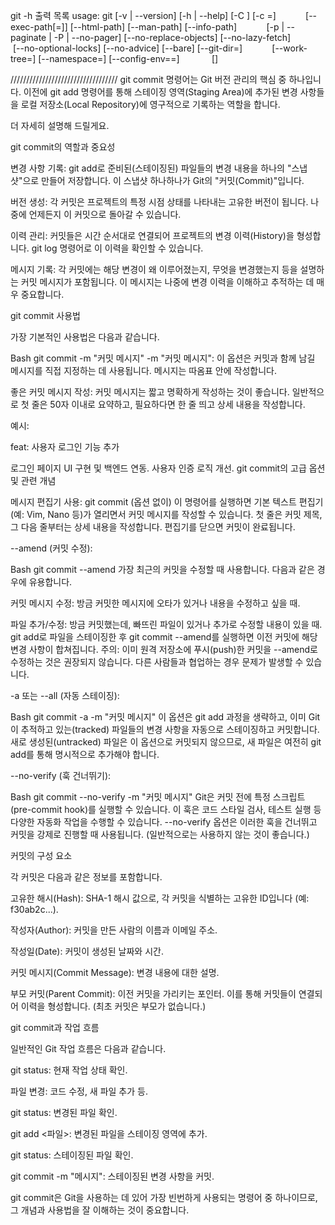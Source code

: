 git -h 출력 목록
usage: git [-v | --version] [-h | --help] [-C <path>] [-c <name>=<value>]
           [--exec-path[=<path>]] [--html-path] [--man-path] [--info-path]
           [-p | --paginate | -P | --no-pager] [--no-replace-objects] [--no-lazy-fetch]
           [--no-optional-locks] [--no-advice] [--bare] [--git-dir=<path>]
           [--work-tree=<path>] [--namespace=<name>] [--config-env=<name>=<envvar>]
           <command> [<args>]


//////////////////////////////////
git commit 명령어는 Git 버전 관리의 핵심 중 하나입니다. 이전에 git add 명령어를 통해 스테이징 영역(Staging Area)에 추가된 변경 사항들을 로컬 저장소(Local Repository)에 영구적으로 기록하는 역할을 합니다.

더 자세히 설명해 드릴게요.

git commit의 역할과 중요성

변경 사항 기록: git add로 준비된(스테이징된) 파일들의 변경 내용을 하나의 "스냅샷"으로 만들어 저장합니다. 이 스냅샷 하나하나가 Git의 "커밋(Commit)"입니다.

버전 생성: 각 커밋은 프로젝트의 특정 시점 상태를 나타내는 고유한 버전이 됩니다. 나중에 언제든지 이 커밋으로 돌아갈 수 있습니다.

이력 관리: 커밋들은 시간 순서대로 연결되어 프로젝트의 변경 이력(History)을 형성합니다. git log 명령어로 이 이력을 확인할 수 있습니다.

메시지 기록: 각 커밋에는 해당 변경이 왜 이루어졌는지, 무엇을 변경했는지 등을 설명하는 커밋 메시지가 포함됩니다. 이 메시지는 나중에 변경 이력을 이해하고 추적하는 데 매우 중요합니다.

git commit 사용법

가장 기본적인 사용법은 다음과 같습니다.

Bash
git commit -m "커밋 메시지"
-m "커밋 메시지": 이 옵션은 커밋과 함께 남길 메시지를 직접 지정하는 데 사용됩니다. 메시지는 따옴표 안에 작성합니다.

좋은 커밋 메시지 작성: 커밋 메시지는 짧고 명확하게 작성하는 것이 좋습니다. 일반적으로 첫 줄은 50자 이내로 요약하고, 필요하다면 한 줄 띄고 상세 내용을 작성합니다.

예시:

feat: 사용자 로그인 기능 추가

로그인 페이지 UI 구현 및 백엔드 연동.
사용자 인증 로직 개선.
git commit의 고급 옵션 및 관련 개념

메시지 편집기 사용:
git commit (옵션 없이)
이 명령어를 실행하면 기본 텍스트 편집기(예: Vim, Nano 등)가 열리면서 커밋 메시지를 작성할 수 있습니다. 첫 줄은 커밋 제목, 그 다음 줄부터는 상세 내용을 작성합니다. 편집기를 닫으면 커밋이 완료됩니다.

--amend (커밋 수정):

Bash
git commit --amend
가장 최근의 커밋을 수정할 때 사용합니다. 다음과 같은 경우에 유용합니다.

커밋 메시지 수정: 방금 커밋한 메시지에 오타가 있거나 내용을 수정하고 싶을 때.

파일 추가/수정: 방금 커밋했는데, 빠뜨린 파일이 있거나 추가로 수정할 내용이 있을 때. git add로 파일을 스테이징한 후 git commit --amend를 실행하면 이전 커밋에 해당 변경 사항이 합쳐집니다.
주의: 이미 원격 저장소에 푸시(push)한 커밋을 --amend로 수정하는 것은 권장되지 않습니다. 다른 사람들과 협업하는 경우 문제가 발생할 수 있습니다.

-a 또는 --all (자동 스테이징):

Bash
git commit -a -m "커밋 메시지"
이 옵션은 git add 과정을 생략하고, 이미 Git이 추적하고 있는(tracked) 파일들의 변경 사항을 자동으로 스테이징하고 커밋합니다. 새로 생성된(untracked) 파일은 이 옵션으로 커밋되지 않으므로, 새 파일은 여전히 git add를 통해 명시적으로 추가해야 합니다.

--no-verify (훅 건너뛰기):

Bash
git commit --no-verify -m "커밋 메시지"
Git은 커밋 전에 특정 스크립트(pre-commit hook)를 실행할 수 있습니다. 이 훅은 코드 스타일 검사, 테스트 실행 등 다양한 자동화 작업을 수행할 수 있습니다. --no-verify 옵션은 이러한 훅을 건너뛰고 커밋을 강제로 진행할 때 사용됩니다. (일반적으로는 사용하지 않는 것이 좋습니다.)

커밋의 구성 요소

각 커밋은 다음과 같은 정보를 포함합니다.

고유한 해시(Hash): SHA-1 해시 값으로, 각 커밋을 식별하는 고유한 ID입니다 (예: f30ab2c...).

작성자(Author): 커밋을 만든 사람의 이름과 이메일 주소.

작성일(Date): 커밋이 생성된 날짜와 시간.

커밋 메시지(Commit Message): 변경 내용에 대한 설명.

부모 커밋(Parent Commit): 이전 커밋을 가리키는 포인터. 이를 통해 커밋들이 연결되어 이력을 형성합니다. (최초 커밋은 부모가 없습니다.)

git commit과 작업 흐름

일반적인 Git 작업 흐름은 다음과 같습니다.

git status: 현재 작업 상태 확인.

파일 변경: 코드 수정, 새 파일 추가 등.

git status: 변경된 파일 확인.

git add <파일>: 변경된 파일을 스테이징 영역에 추가.

git status: 스테이징된 파일 확인.

git commit -m "메시지": 스테이징된 변경 사항을 커밋.

git commit은 Git을 사용하는 데 있어 가장 빈번하게 사용되는 명령어 중 하나이므로, 그 개념과 사용법을 잘 이해하는 것이 중요합니다.